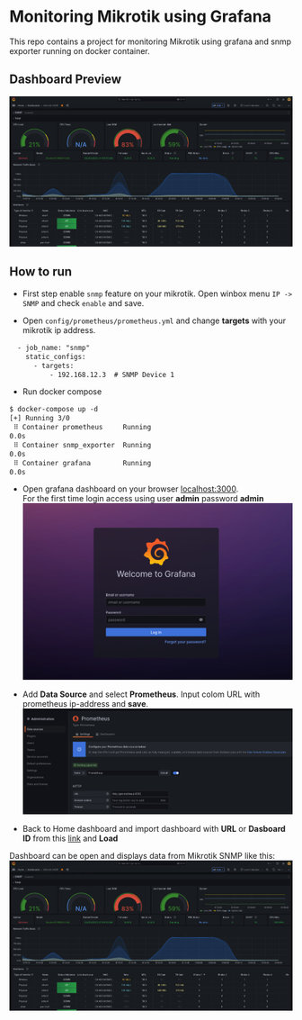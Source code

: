# Monitoring Mikrotik using Grafana

This repo contains a project for monitoring Mikrotik using grafana and snmp exporter running on docker container.

## Dashboard Preview
![dashboard](./img/Mikrotik_SNMP-Dashboards-Grafana.png)

## How to run
* First step enable `snmp` feature on your mikrotik. Open winbox menu `IP -> SNMP` and check `enable` and save.

* Open `config/prometheus/prometheus.yml` and change **targets** with your mikrotik ip address.
```
  - job_name: "snmp"
    static_configs:
      - targets:
          - 192.168.12.3  # SNMP Device 1
```

* Run docker compose
```
$ docker-compose up -d
[+] Running 3/0
 ⠿ Container prometheus     Running                                        0.0s
 ⠿ Container snmp_exporter  Running                                        0.0s
 ⠿ Container grafana        Running                                        0.0s
```

* Open grafana dashboard on your browser [localhost:3000](localhost:3000).  
For the first time login access using user **admin** password **admin**
![login-grafana](./img/Login-Grafana.png)

* Add **Data Source** and select **Prometheus**. Input colom URL with prometheus ip-address and **save**.
![data-source](./img/Prometheus-Datasources-Administration-Grafana.png)

* Back to Home dashboard and import dashboard with **URL** or **Dasboard ID** from this [link](https://grafana.com/grafana/dashboards/10950-mikrotik-exp-router/) and **Load**

Dashboard can be open and displays data from Mikrotik SNMP like this:
![dashboard](./img/Mikrotik_SNMP-Dashboards-Grafana.png)